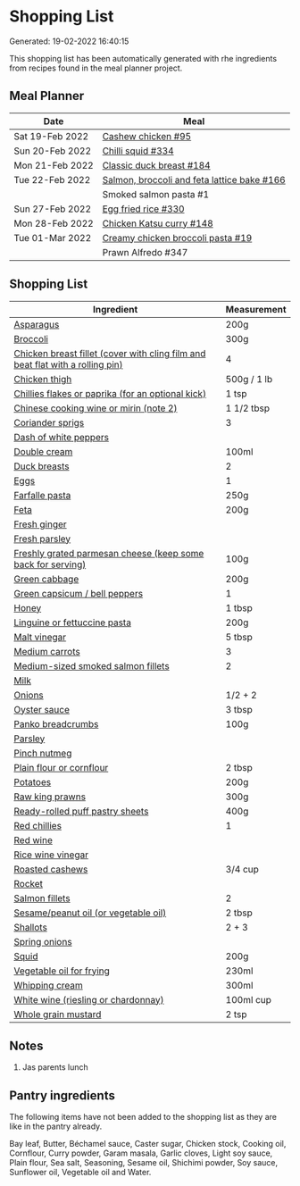 # Shopping List



Generated: 19-02-2022 16:40:15

This shopping list has been automatically generated with rhe ingredients from recipes found in the meal planner project.

## Meal Planner

|Date|Meal|
|----|----|
|Sat 19-Feb 2022|[Cashew chicken #95](https://github.com/jcallaghan/The-Cookbook/issues/95)|
|Sun 20-Feb 2022|[Chilli squid #334](https://github.com/jcallaghan/The-Cookbook/issues/334)|
|Mon 21-Feb 2022|[Classic duck breast #184](https://github.com/jcallaghan/The-Cookbook/issues/184)|
|Tue 22-Feb 2022|[Salmon, broccoli and feta lattice bake #166](https://github.com/jcallaghan/The-Cookbook/issues/166)|
||Smoked salmon pasta #1|
|Sun 27-Feb 2022|[Egg fried rice #330](https://github.com/jcallaghan/The-Cookbook/issues/330)|
|Mon 28-Feb 2022|[Chicken Katsu curry #148](https://github.com/jcallaghan/The-Cookbook/issues/148)|
|Tue 01-Mar 2022|[Creamy chicken broccoli pasta #19](https://github.com/jcallaghan/The-Cookbook/issues/19)|
||Prawn Alfredo #347|


## Shopping List

|Ingredient|Measurement|
|----------|-----------|
|[Asparagus](https://www.sainsburys.co.uk/gol-ui/SearchResults/Asparagus)|200g|
|[Broccoli](https://www.sainsburys.co.uk/gol-ui/SearchResults/Broccoli)|300g|
|[Chicken breast fillet (cover with cling film and beat flat with a rolling pin)](https://www.sainsburys.co.uk/gol-ui/SearchResults/Chicken%20breast%20fillet%20(cover%20with%20cling%20film%20and%20beat%20flat%20with%20a%20rolling%20pin))|4|
|[Chicken thigh](https://www.sainsburys.co.uk/gol-ui/SearchResults/Chicken%20thigh)|500g / 1 lb|
|[Chillies flakes or paprika (for an optional kick)](https://www.sainsburys.co.uk/gol-ui/SearchResults/Chillies%20flakes%20or%20paprika%20(for%20an%20optional%20kick))|1 tsp|
|[Chinese cooking wine or mirin (note 2)](https://www.sainsburys.co.uk/gol-ui/SearchResults/Chinese%20cooking%20wine%20or%20mirin%20(note%202))|1 1/2 tbsp|
|[Coriander sprigs](https://www.sainsburys.co.uk/gol-ui/SearchResults/Coriander%20sprigs)|3|
|[Dash of white peppers](https://www.sainsburys.co.uk/gol-ui/SearchResults/Dash%20of%20white%20peppers)||
|[Double cream](https://www.sainsburys.co.uk/gol-ui/SearchResults/Double%20cream)|100ml|
|[Duck breasts](https://www.sainsburys.co.uk/gol-ui/SearchResults/Duck%20breasts)|2|
|[Eggs](https://www.sainsburys.co.uk/gol-ui/SearchResults/Eggs)|1|
|[Farfalle pasta](https://www.sainsburys.co.uk/gol-ui/SearchResults/Farfalle%20pasta)|250g|
|[Feta](https://www.sainsburys.co.uk/gol-ui/SearchResults/Feta)|200g|
|[Fresh ginger](https://www.sainsburys.co.uk/gol-ui/SearchResults/Fresh%20ginger)||
|[Fresh parsley](https://www.sainsburys.co.uk/gol-ui/SearchResults/Fresh%20parsley)||
|[Freshly grated parmesan cheese (keep some back for serving)](https://www.sainsburys.co.uk/gol-ui/SearchResults/Freshly%20grated%20parmesan%20cheese%20(keep%20some%20back%20for%20serving))|100g|
|[Green cabbage](https://www.sainsburys.co.uk/gol-ui/SearchResults/Green%20cabbage)|200g|
|[Green capsicum / bell peppers](https://www.sainsburys.co.uk/gol-ui/SearchResults/Green%20capsicum%20/%20bell%20peppers)|1|
|[Honey](https://www.sainsburys.co.uk/gol-ui/SearchResults/Honey)|1 tbsp|
|[Linguine or fettuccine pasta](https://www.sainsburys.co.uk/gol-ui/SearchResults/Linguine%20or%20fettuccine%20pasta)|200g|
|[Malt vinegar](https://www.sainsburys.co.uk/gol-ui/SearchResults/Malt%20vinegar)|5 tbsp|
|[Medium carrots](https://www.sainsburys.co.uk/gol-ui/SearchResults/Medium%20carrots)|3|
|[Medium-sized smoked salmon fillets](https://www.sainsburys.co.uk/gol-ui/SearchResults/Medium-sized%20smoked%20salmon%20fillets)|2|
|[Milk](https://www.sainsburys.co.uk/gol-ui/SearchResults/Milk)||
|[Onions](https://www.sainsburys.co.uk/gol-ui/SearchResults/Onions)|1/2 + 2|
|[Oyster sauce](https://www.sainsburys.co.uk/gol-ui/SearchResults/Oyster%20sauce)|3 tbsp|
|[Panko breadcrumbs](https://www.sainsburys.co.uk/gol-ui/SearchResults/Panko%20breadcrumbs)|100g|
|[Parsley](https://www.sainsburys.co.uk/gol-ui/SearchResults/Parsley)||
|[Pinch nutmeg](https://www.sainsburys.co.uk/gol-ui/SearchResults/Pinch%20nutmeg)||
|[Plain flour or cornflour](https://www.sainsburys.co.uk/gol-ui/SearchResults/Plain%20flour%20or%20cornflour)|2 tbsp|
|[Potatoes](https://www.sainsburys.co.uk/gol-ui/SearchResults/Potatoes)|200g|
|[Raw king prawns](https://www.sainsburys.co.uk/gol-ui/SearchResults/Raw%20king%20prawns)|300g|
|[Ready-rolled puff pastry sheets](https://www.sainsburys.co.uk/gol-ui/SearchResults/Ready-rolled%20puff%20pastry%20sheets)|400g|
|[Red chillies](https://www.sainsburys.co.uk/gol-ui/SearchResults/Red%20chillies)|1|
|[Red wine](https://www.sainsburys.co.uk/gol-ui/SearchResults/Red%20wine)||
|[Rice wine vinegar](https://www.sainsburys.co.uk/gol-ui/SearchResults/Rice%20wine%20vinegar)||
|[Roasted cashews](https://www.sainsburys.co.uk/gol-ui/SearchResults/Roasted%20cashews)|3/4 cup|
|[Rocket](https://www.sainsburys.co.uk/gol-ui/SearchResults/Rocket)||
|[Salmon fillets](https://www.sainsburys.co.uk/gol-ui/SearchResults/Salmon%20fillets)|2|
|[Sesame/peanut oil (or vegetable oil)](https://www.sainsburys.co.uk/gol-ui/SearchResults/Sesame/peanut%20oil%20(or%20vegetable%20oil))|2 tbsp|
|[Shallots](https://www.sainsburys.co.uk/gol-ui/SearchResults/Shallots)|2 + 3|
|[Spring onions](https://www.sainsburys.co.uk/gol-ui/SearchResults/Spring%20onions)||
|[Squid](https://www.sainsburys.co.uk/gol-ui/SearchResults/Squid)|200g|
|[Vegetable oil for frying](https://www.sainsburys.co.uk/gol-ui/SearchResults/Vegetable%20oil%20for%20frying)|230ml|
|[Whipping cream](https://www.sainsburys.co.uk/gol-ui/SearchResults/Whipping%20cream)|300ml|
|[White wine (riesling or chardonnay)](https://www.sainsburys.co.uk/gol-ui/SearchResults/White%20wine%20(riesling%20or%20chardonnay))|100ml cup|
|[Whole grain mustard](https://www.sainsburys.co.uk/gol-ui/SearchResults/Whole%20grain%20mustard)|2 tsp|

## Notes

1. Jas parents lunch

## Pantry ingredients

The following items have not been added to the shopping list as they are like in the pantry already.

Bay leaf, Butter, Béchamel sauce, Caster sugar, Chicken stock, Cooking oil, Cornflour, Curry powder, Garam masala, Garlic cloves, Light soy sauce, Plain flour, Sea salt, Seasoning, Sesame oil, Shichimi powder, Soy sauce, Sunflower oil, Vegetable oil and Water.
